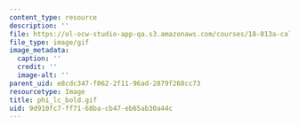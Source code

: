 ```yaml
---
content_type: resource
description: ''
file: https://ol-ocw-studio-app-qa.s3.amazonaws.com/courses/18-013a-calculus-with-applications-spring-2005/9d910fc7ff7168bacb47eb65ab30a44c_phi_lc_bold.gif
file_type: image/gif
image_metadata:
  caption: ''
  credit: ''
  image-alt: ''
parent_uid: e8cdc347-f062-2f11-96ad-2879f268cc73
resourcetype: Image
title: phi_lc_bold.gif
uid: 9d910fc7-ff71-68ba-cb47-eb65ab30a44c
---
```

